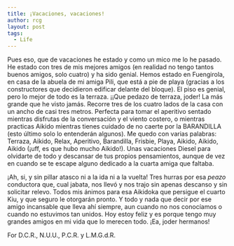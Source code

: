 ```yaml
---
title: ¡Vacaciones, vacaciones!
author: rcg
layout: post
tags:
  - Life
---
```


Pues eso, que de vacaciones he estado y como un mico me lo he pasado. He estado
con tres de mis mejores amigos (en realidad no tengo tantos buenos amigos, solo
cuatro) y ha sido genial. Hemos estado en Fuengirola, en casa de la abuela de mi
amiga Pili, que está a pie de playa (gracias a los constructores que decidieron
edificar delante del bloque). El piso es genial, pero lo mejor de todo es la
terraza. ¡¡Que pedazo de terraza, joder! La más grande que he visto jamás.
Recorre tres de los cuatro lados de la casa con un ancho de casi tres metros.
Perfecta para tomar el aperitivo sentado mientras disfrutas de la conversación y
el viento costero, o mientras practicas Aikido mientras tienes cuidado de no
caerte por la BARANDILLA (esto último solo lo entenderán algunos). Me quedo con
varias palabras: Terraza, Aikido, Relax, Aperitivo, Barandilla, Frisbie, Playa,
Aikido, Aikido, Aikido (¡uff, es que hubo mucho Aikido!). Unas vacaciones Diesel
para olvidarte de todo y descansar de tus propios pensamientos, aunque de vez en
cuando se te escape alguno dedicado a la cuarta amiga que faltaba.

¡Ah, si, y sin pillar atasco ni a la ida ni a la vuelta! Tres hurras por esa
*peazo* conductora que, cual jabata, nos llevó y nos trajo sin apenas descanso y
sin solicitar relevo. Todos mis ánimos para esa Aikidoka que persigue el cuarto
Kiu, y que seguro le otorgarán pronto. Y todo y nada que decir por ese amigo
incansable que lleva ahí siempre, aun cuando no nos conocíamos o cuando no
estuvimos tan unidos. Hoy estoy feliz y es porque tengo muy grandes amigos en mi
vida que lo merecen todo. ¡Ea, joder hermanos!

For D.C.R., N.U.U., P.C.R. y L.M.G.d.R.
